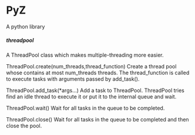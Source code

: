 # PyZ

A python library

##### threadpool
A ThreadPool class which makes multiple-threading more easier.

ThreadPool.create(num_threads,thread_function)
    Create a thread pool whose contains at most num_threads threads.
	The thread_function is called to execute tasks with arguments passed by add_task().

ThreadPool.add_task(*args...)
	Add a task to ThreadPool. ThreadPool tries find an idle thread to execute it or
	put it to the internal queue and wait.

ThreadPool.wait()
	Wait for all tasks in the queue to be completed.

ThreadPool.close()
	Wait for all tasks in the queue to be completed and then close the pool.
